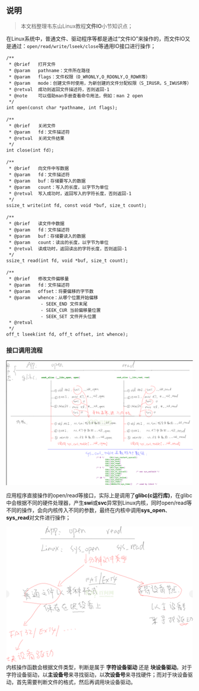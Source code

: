 ## 说明
> 本文档整理韦东山Linux教程**文件IO**小节知识点；

在Linux系统中，普通文件、驱动程序等都是通过“文件IO”来操作的，而文件IO又是通过：`open/read/write/lseek/close`等通用IO接口进行操作；

```
/**
 * @brief   打开文件 
 * @param   pathname：文件所在路径    
 * @param   flags：文件权限（O_WRONLY,O_RDONLY,O_RDWR等）
 * @param   mode：创建文件时使用，为新创建的文件分配权限（S_IRUSR，S_IWUSR等）
 * @retval  成功则返回文件描述符，否则返回-1
 * @note    可以借助man手册查看命令用法，例如：man 2 open    
 */
int open(const char *pathname, int flags);

/**
 * @brief   关闭文件      
 * @param   fd：文件描述符
 * @retval  关闭文件结果
 */
int close(int fd);

/**
 * @brief   向文件中写数据 
 * @param   fd：文件描述符
 * @param   buf：存储要写入的数据
 * @param   count：写入的长度，以字节为单位     
 * @retval  写入成功时，返回写入的字符长度，否则返回-1
 */
ssize_t write(int fd, const void *buf, size_t count);

/**
 * @brief   读文件中数据
 * @param   fd：文件描述符
 * @param   buf：存储要读入的数据
 * @param   count：读出的长度，以字节为单位     
 * @retval  读成功时，返回读出的字符长度，否则返回-1
 */
ssize_t read(int fd, void *buf, size_t count);

/**
 * @brief   修改文件偏移量
 * @param   fd：文件描述符
 * @param   offset：将要偏移的字节数
 * @param   whence：从哪个位置开始偏移
             - SEEK_END 文件末尾
             - SEEK_CUR 当前偏移量位置
             - SEEK_SET 文件开头位置             
 * @retval  
 */
off_t lseek(int fd, off_t offset, int whence);
```


### 接口调用流程
![open](picture/01.png)

应用程序直接操作的open/read等接口，实际上是调用了**glibc(c运行库)**，在glibc中会根据不同的硬件处理器，产生**swi**或**svc**异常到Linux内核，同时open/read等不同的操作，会向内核传入不同的参数，最终在内核中调用**sys_open**、**sys_read**对文件进行操作；

![sys_open](picture/02.png)
内核操作函数会根据文件类型，判断是属于 **字符设备驱动** 还是 **块设备驱动**。对于字符设备驱动，以**主设备号**来寻找驱动，以**次设备号**来寻找硬件；而对于块设备驱动，首先需要判断文件的格式，然后再调用块设备驱动。
